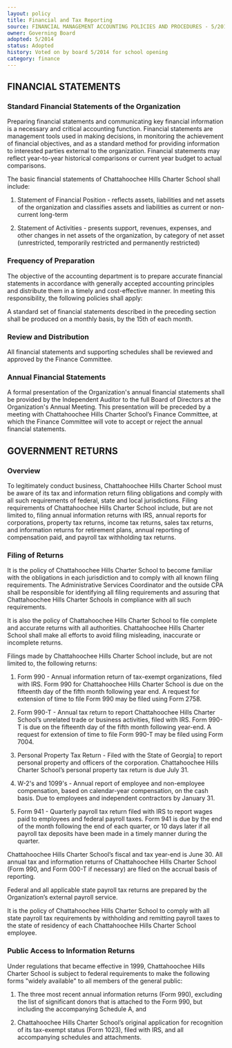 ```yaml
---
layout: policy
title: Financial and Tax Reporting
source: FINANCIAL MANAGEMENT ACCOUNTING POLICIES AND PROCEDURES - 5/2014
owner: Governing Board
adopted: 5/2014
status: Adopted
history: Voted on by board 5/2014 for school opening
category: finance
---
```


## FINANCIAL STATEMENTS

### Standard Financial Statements of the Organization

Preparing financial statements and communicating key financial information is a necessary and critical accounting function.   Financial statements are management tools used in making decisions, in monitoring the achievement of financial objectives, and as a standard method for providing information to interested parties external to the organization.   Financial statements may reflect year-to-year historical comparisons or current year budget to actual comparisons.

The basic financial statements of Chattahoochee Hills Charter School shall include:

1.	Statement of Financial Position - reflects assets, liabilities and net assets of the organization and classifies assets and liabilities as current or non-current long-term

2.	Statement of Activities - presents support, revenues, expenses, and other changes in net assets of the organization, by category of net asset (unrestricted, temporarily restricted and permanently  restricted)

### Frequency of Preparation

The objective of the accounting department is to prepare accurate financial statements in accordance with generally accepted accounting principles and distribute them in a timely and cost-effective manner. In meeting this responsibility, the following policies shall apply:

A standard set of financial statements described in the preceding section shall be produced on a monthly basis, by the 15th of each month.

### Review and Distribution

All financial statements and supporting schedules shall be reviewed and approved by the Finance Committee.

### Annual Financial Statements

A formal presentation of the Organization's annual financial statements shall be provided by the Independent Auditor to the full Board of Directors at the Organization's Annual Meeting. This presentation will be preceded by a meeting with Chattahoochee Hills Charter School’s Finance Committee, at which the Finance Committee will vote to accept or reject the annual financial statements.

## GOVERNMENT RETURNS


### Overview

To legitimately conduct business, Chattahoochee Hills Charter School must be aware of its tax and information return filing obligations and comply with all such requirements of federal, state and local jurisdictions.   Filing requirements of Chattahoochee Hills Charter School include, but are not limited to, filing annual information returns with IRS, annual reports for corporations, property tax returns, income tax returns, sales tax returns, and information returns for retirement plans, annual reporting of compensation paid, and payroll tax withholding tax returns.

### Filing of Returns

It is the policy of Chattahoochee Hills Charter School to become familiar with the obligations in each jurisdiction and to comply with all known filing requirements. The Administrative Services Coordinator and the outside CPA shall be responsible for identifying all filing requirements and assuring that Chattahoochee Hills Charter Schools in compliance with all such requirements.

It is also the policy of Chattahoochee Hills Charter School to file complete and accurate returns with all authorities. Chattahoochee Hills Charter School shall make all efforts to avoid filing misleading, inaccurate or incomplete returns.

Filings made by Chattahoochee Hills Charter School include, but are not limited to, the following returns:

1.	Form 990 - Annual information return of tax-exempt organizations, filed with IRS. Form 990 for Chattahoochee Hills Charter School is due on the fifteenth day of the fifth month following year­ end. A request for extension of time to file Form 990 may be filed using Form 2758.

2.	Form 990-T - Annual tax return to report Chattahoochee Hills Charter School’s unrelated trade or business activities, filed with IRS. Form 990-T is due on the fifteenth day of the fifth month following year-end. A request for extension of time to file Form 990-T may be filed using Form 7004.

3.	Personal Property Tax Return - Filed with the State of Georgia] to report personal property and officers of the corporation. Chattahoochee Hills Charter School’s personal property tax return is due July 31.

4.	W-2's and 1099's - Annual report of employee and non-employee compensation, based on calendar-year compensation, on the cash basis. Due to employees and independent contractors by January 31.

5.	Form 941 - Quarterly payroll tax return filed with IRS to report wages paid to employees and federal payroll taxes. Form 941 is due by the end of the month following the end of each quarter, or 10 days later if all payroll tax deposits have been made in a timely manner during the quarter.

Chattahoochee Hills Charter School’s fiscal and tax year-end is June 30. All annual tax and information returns of Chattahoochee Hills Charter School (Form 990, and Form 000-T if necessary) are filed on the accrual basis of reporting.

Federal and all applicable state payroll tax returns are prepared by the Organization’s external payroll service.

It is the policy of Chattahoochee Hills Charter School to comply with all state payroll tax requirements by withholding and remitting payroll taxes to the state of residency of each Chattahoochee Hills Charter School employee.

### Public Access to Information Returns

Under regulations that became effective in 1999, Chattahoochee Hills Charter School is subject to federal requirements to make the following forms "widely available" to all members of the general public:

1.	The three most recent annual information returns (Form 990), excluding the list of significant donors that is attached to the Form 990, but including the accompanying Schedule A, and

2.	Chattahoochee Hills Charter School’s original application for recognition of its tax-exempt status (Form 1023), filed with IRS, and all accompanying schedules and attachments.
